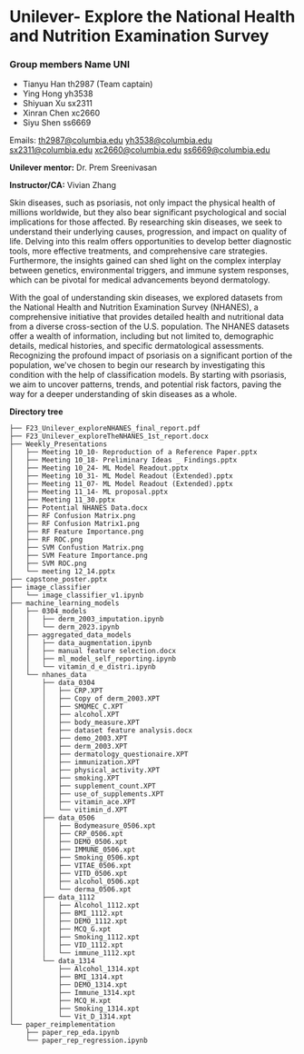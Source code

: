 # Unilever- Explore the National Health and Nutrition Examination Survey

### Group members Name UNI 
- Tianyu Han th2987 (Team captain)
- Ying Hong yh3538
- Shiyuan Xu sx2311
- Xinran Chen xc2660
- Siyu Shen ss6669

Emails: 
 th2987@columbia.edu
 yh3538@columbia.edu
 sx2311@columbia.edu
 xc2660@columbia.edu
 ss6669@columbia.edu

**Unilever mentor:** Dr. Prem Sreenivasan

**Instructor/CA:** Vivian Zhang

Skin diseases, such as psoriasis, not only impact the physical health of millions worldwide, but they also bear significant psychological and social implications for those affected. By researching skin diseases, we seek to understand their underlying causes, progression, and impact on quality of life. Delving into this realm offers opportunities to develop better diagnostic tools, more effective treatments, and comprehensive care strategies. Furthermore, the insights gained can shed light on the complex interplay between genetics, environmental triggers, and immune system responses, which can be pivotal for medical advancements beyond dermatology.

With the goal of understanding skin diseases, we explored datasets from the National Health and Nutrition Examination Survey (NHANES), a comprehensive initiative that provides detailed health and nutritional data from a diverse cross-section of the U.S. population. The NHANES datasets offer a wealth of information, including but not limited to, demographic details, medical histories, and specific dermatological assessments. Recognizing the profound impact of psoriasis on a significant portion of the population, we've chosen to begin our research by investigating this condition with the help of classification models. By starting with psoriasis, we aim to uncover patterns, trends, and potential risk factors, paving the way for a deeper understanding of skin diseases as a whole.



**Directory tree**
```
├── F23_Unilever_exploreNHANES_final_report.pdf
├── F23_Unilever_exploreTheNHANES_1st_report.docx
├── Weekly_Presentations
│   ├── Meeting 10_10- Reproduction of a Reference Paper.pptx
│   ├── Meeting 10_18- Preliminary Ideas _ Findings.pptx
│   ├── Meeting 10_24- ML Model Readout.pptx
│   ├── Meeting 10_31- ML Model Readout (Extended).pptx
│   ├── Meeting 11_07- ML Model Readout (Extended).pptx
│   ├── Meeting 11_14- ML proposal.pptx
│   ├── Meeting 11_30.pptx
│   ├── Potential NHANES Data.docx
│   ├── RF Confusion Matrix.png
│   ├── RF Confusion Matrix1.png
│   ├── RF Feature Importance.png
│   ├── RF ROC.png
│   ├── SVM Confustion Matrix.png
│   ├── SVM Feature Importance.png
│   ├── SVM ROC.png
│   └── meeting 12_14.pptx
├── capstone_poster.pptx
├── image_classifier
│   └── image_classifier_v1.ipynb
├── machine_learning_models
│   ├── 0304_models
│   │   ├── derm_2003_imputation.ipynb
│   │   └── derm_2023.ipynb
│   ├── aggregated_data_models
│   │   ├── data_augmentation.ipynb
│   │   ├── manual feature selection.docx
│   │   ├── ml_model_self_reporting.ipynb
│   │   └── vitamin_d_e_distri.ipynb
│   └── nhanes_data
│       ├── data_0304
│       │   ├── CRP.XPT
│       │   ├── Copy of derm_2003.XPT
│       │   ├── SMQMEC_C.XPT
│       │   ├── alcohol.XPT
│       │   ├── body_measure.XPT
│       │   ├── dataset feature analysis.docx
│       │   ├── demo_2003.XPT
│       │   ├── derm_2003.XPT
│       │   ├── dermatology_questionaire.XPT
│       │   ├── immunization.XPT
│       │   ├── physical_activity.XPT
│       │   ├── smoking.XPT
│       │   ├── supplement_count.XPT
│       │   ├── use_of_supplements.XPT
│       │   ├── vitamin_ace.XPT
│       │   └── vitimin_d.XPT
│       ├── data_0506
│       │   ├── Bodymeasure_0506.xpt
│       │   ├── CRP_0506.xpt
│       │   ├── DEMO_0506.xpt
│       │   ├── IMMUNE_0506.xpt
│       │   ├── Smoking_0506.xpt
│       │   ├── VITAE_0506.xpt
│       │   ├── VITD_0506.xpt
│       │   ├── alcohol_0506.xpt
│       │   └── derma_0506.xpt
│       ├── data_1112
│       │   ├── Alcohol_1112.xpt
│       │   ├── BMI_1112.xpt
│       │   ├── DEMO_1112.xpt
│       │   ├── MCQ_G.xpt
│       │   ├── Smoking_1112.xpt
│       │   ├── VID_1112.xpt
│       │   └── immune_1112.xpt
│       └── data_1314
│           ├── Alcohol_1314.xpt
│           ├── BMI_1314.xpt
│           ├── DEMO_1314.xpt
│           ├── Immune_1314.xpt
│           ├── MCQ_H.xpt
│           ├── Smoking_1314.xpt
│           └── Vit_D_1314.xpt
└── paper_reimplementation
    ├── paper_rep_eda.ipynb
    └── paper_rep_regression.ipynb
```



